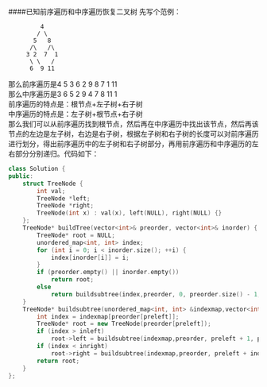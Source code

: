 ####已知前序遍历和中序遍历恢复二叉树
先写个范例：
```
         4
        / \
       5   8
      /\   /\
     3 2  7  1
      \ \   /
      6  9 11
```
那么前序遍历是4 5 3 6 2 9 8 7 1 11        
那么中序遍历是3 6 5 2 9 4 7 8 11 1        
前序遍历的特点是：根节点+左子树+右子树        
中序遍历的特点是：左子树+根节点+右子树        
那么我们可以从前序遍历找到根节点，然后再在中序遍历中找出该节点，然后再该节点的左边是左子树，右边是右子树，根据左子树和右子树的长度可以对前序遍历进行划分，得出前序遍历中的左子树和右子树部分，再用前序遍历和中序遍历的左右部分分别递归。代码如下：
```cpp
class Solution {
public:
    struct TreeNode {
        int val;
        TreeNode *left;
        TreeNode *right;
        TreeNode(int x) : val(x), left(NULL), right(NULL) {}        
    };
    TreeNode* buildTree(vector<int>& preorder, vector<int>& inorder) {
        TreeNode* root = NULL;
        unordered_map<int, int> index;
        for (int i = 0; i < inorder.size(); ++i) {
            index[inorder[i]] = i;
        }
        if (preorder.empty() || inorder.empty())
            return root;
        else
            return buildsubtree(index,preorder, 0, preorder.size() - 1, inorder, 0, inorder.size() - 1);
    }
    TreeNode* buildsubtree(unordered_map<int, int> &indexmap,vector<int>& preorder, int preleft, int preright, vector<int>& inorder, int inleft, int inright) {
        int index = indexmap[preorder[preleft]];
        TreeNode* root = new TreeNode(preorder[preleft]);
        if (index > inleft)
            root->left = buildsubtree(indexmap,preorder, preleft + 1, preleft + index - inleft, inorder, inleft, index - 1);
        if (index < inright)
            root->right = buildsubtree(indexmap,preorder, preleft + index - inleft + 1, preright, inorder, index + 1, inright);
        return root;
    }
};
```